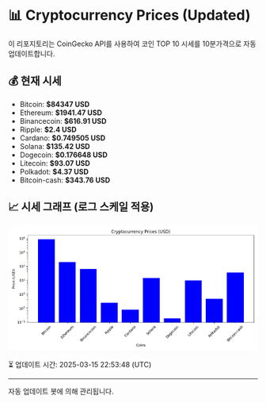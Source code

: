 
# 📊 Cryptocurrency Prices (Updated)

이 리포지토리는 CoinGecko API를 사용하여 코인 TOP 10 시세를 10분가격으로 자동 업데이트합니다.

## 💰 현재 시세
- Bitcoin: **$84347 USD**
- Ethereum: **$1941.47 USD**
- Binancecoin: **$616.91 USD**
- Ripple: **$2.4 USD**
- Cardano: **$0.749505 USD**
- Solana: **$135.42 USD**
- Dogecoin: **$0.176648 USD**
- Litecoin: **$93.07 USD**
- Polkadot: **$4.37 USD**
- Bitcoin-cash: **$343.76 USD**

## 📈 시세 그래프 (로그 스케일 적용)
![Crypto Prices](crypto_prices.png)

⏳ 업데이트 시간: 2025-03-15 22:53:48 (UTC)

---
자동 업데이트 봇에 의해 관리됩니다.
